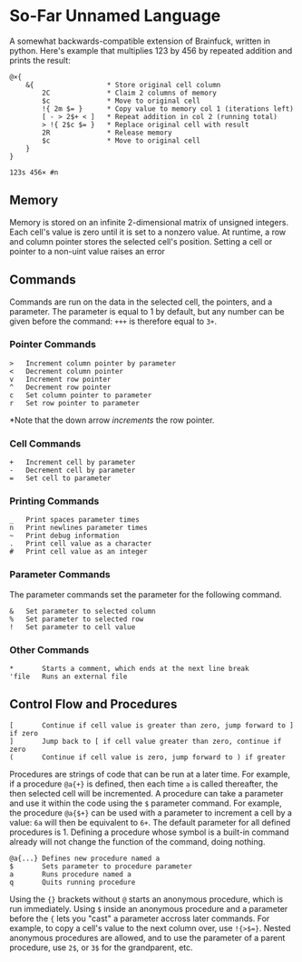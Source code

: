 # So-Far Unnamed Language

A somewhat backwards-compatible extension of Brainfuck, written in python. Here's example that multiplies 123 by 456 by repeated addition and prints the result:

    @×{
        &{                  * Store original cell column
            2C              * Claim 2 columns of memory
            $c              * Move to original cell
            !{ 2m $= }      * Copy value to memory col 1 (iterations left)
            [ - > 2$+ < ]   * Repeat addition in col 2 (running total)
            > !{ 2$c $= }   * Replace original cell with result
            2R              * Release memory
            $c              * Move to original cell
        }
    }
    
    123s 456× #n

## Memory

Memory is stored on an infinite 2-dimensional matrix of unsigned integers. Each cell's value is zero until it is set to a nonzero value. At runtime, a row and column pointer stores the selected cell's position. Setting a cell or pointer to a non-uint value raises an error

## Commands

Commands are run on the data in the selected cell, the pointers, and a parameter. The parameter is equal to 1 by default, but any number can be given before the command: `+++` is therefore equal to `3+`.

### Pointer Commands

    >   Increment column pointer by parameter 
    <   Decrement column pointer 
    v   Increment row pointer 
    ^   Decrement row pointer 
    c   Set column pointer to parameter 
    r   Set row pointer to parameter 

\*Note that the down arrow _increments_ the row pointer.

### Cell Commands

    +   Increment cell by parameter 
    -   Decrement cell by parameter 
    =   Set cell to parameter 

### Printing Commands

    _   Print spaces parameter times 
    n   Print newlines parameter times 
    ~   Print debug information 
    .   Print cell value as a character 
    #   Print cell value as an integer 

### Parameter Commands

The parameter commands set the parameter for the following command.

    &   Set parameter to selected column
    %   Set parameter to selected row
    !   Set parameter to cell value

### Other Commands

    *       Starts a comment, which ends at the next line break
    'file   Runs an external file

## Control Flow and Procedures

    [       Continue if cell value is greater than zero, jump forward to ] if zero
    ]       Jump back to [ if cell value greater than zero, continue if zero
    (       Continue if cell value is zero, jump forward to ) if greater

Procedures are strings of code that can be run at a later time. For example, if a procedure `@a{+}` is defined, then each time `a` is called thereafter, the then selected cell will be incremented. A procedure can take a parameter and use it within the code using the `$` parameter command. For example, the procedure `@a{$+}` can be used with a parameter to increment a cell by a value: `6a` will then be equivalent to `6+`. The default parameter for all defined procedures is 1. Defining a procedure whose symbol is a built-in command already will not change the function of the command, doing nothing.

    @a{...} Defines new procedure named a
    $       Sets parameter to procedure parameter
    a       Runs procedure named a
    q       Quits running procedure

Using the `{}` brackets without `@` starts an anonymous procedure, which is run immediately. Using `$` inside an anonymous procedure and a parameter before the `{` lets you "cast" a parameter accross later commands. For example, to copy a cell's value to the next column over, use `!{>$=}`. Nested anonymous procedures are allowed, and to use the parameter of a parent procedure, use `2$`, or `3$` for the grandparent, etc.